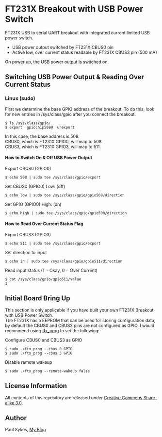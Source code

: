 # FT231X Breakout with USB Power Switch
FT231X USB to serial UART breakout with integrated current limited USB power switch.

- USB power output switched by FT231X CBUS0 pin
- Active low, over current status readable by FT231X CBUS3 pin (500 mA)

On power up, the USB power output is switched on.

Switching USB Power Output & Reading Over Current Status 
--------------------------------------------------------
### Linux (sudo)
First we determine the base GPIO address of the breakout. To do this, look for new entries in /sys/class/gpio after you connect the breakout.
```
$ ls /sys/class/gpio/    
$ export  gpiochip508@  unexport
```
In this case, the base address is 508.  
CBUS0, which is FT231X GPIO0, will map to 508.  
CBUS3, which is FT231X GPIO3, will map to 511.

#### How to Switch On & Off USB Power Output
Export CBUS0 (GPIO0)
```
$ echo 508 | sudo tee /sys/class/gpio/export
```
Set CBUS0 (GPIO0) Low: (off)
```
$ echo low | sudo tee /sys/class/gpio/gpio508/direction
```
Set GPIO (GPIO0) High: (on)
```
$ echo high | sudo tee /sys/class/gpio/gpio508/direction
```

#### How to Read Over Current Status Flag
Export CBUS3 (GPIO3)
```
$ echo 511 | sudo tee /sys/class/gpio/export
```
Set direction to input
```
$ echo in | sudo tee /sys/class/gpio/gpio511/direction
```
Read input status (1 = Okay, 0 = Over Current)
```
$ cat /sys/class/gpio/gpio511/value
1
```

Initial Board Bring Up
----------------------
This section is only applicable if you have built your own FT231X Breakout with USB Power Switch.  
The FT231X has a EEPROM that can be used for storing configuration data, by default the CBUS0 and CBUS3 pins are not configured as GPIO.
I would recommend using [ftx_prog](https://github.com/richardeoin/ftx-prog) to set the following:-

Configure CBUS0 and CBUS3 as GPIO
```
$ sudo ./ftx_prog --cbus 0 GPIO
$ sudo ./ftx_prog --cbus 3 GPIO
```
Disable remote wakeup
```
$ sudo ./ftx_prog --remote-wakeup false
```

License Information
-------------------

All contents of this repository are released under [Creative Commons Share-alike 3.0](http://creativecommons.org/licenses/by-sa/3.0/).

Author
------

Paul Sykes, [My Blog](https://www.paulsykes.me)
